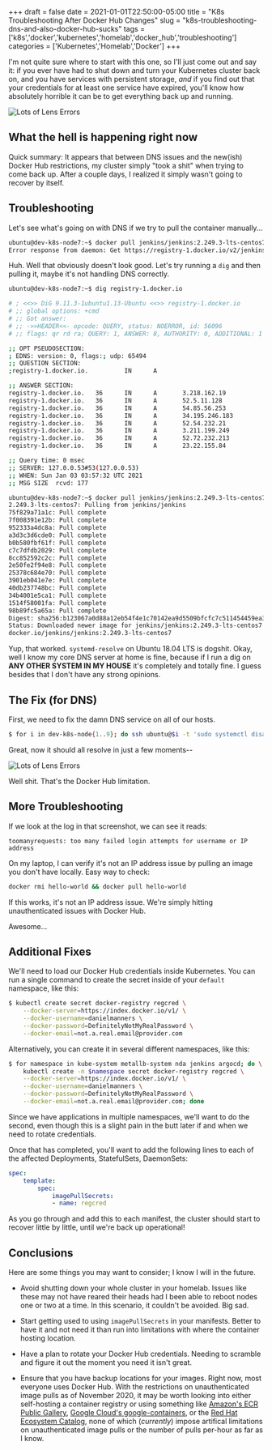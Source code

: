 +++ 
draft = false
date = 2021-01-01T22:50:00-05:00
title = "K8s Troubleshooting After Docker Hub Changes"
slug = "k8s-troubleshooting-dns-and-also-docker-hub-sucks" 
tags = ['k8s','docker','kubernetes','homelab','docker_hub','troubleshooting']
categories = ['Kubernetes','Homelab','Docker']
+++

I'm not quite sure where to start with this one, so I'll just come out and say it: if you ever have had to shut down and turn your Kubernetes cluster back on, and you have services with persistent storage, _and_ if you find out that your credentials for at least one service have expired, you'll know how absolutely horrible it can be to get everything back up and running.

![Lots of Lens Errors](/static/images/posts/troubleshooting-k8s/lens-oh-no.png)


## What the hell is happening right now

Quick summary: It appears that between DNS issues and the new(ish) Docker Hub restrictions, my cluster simply "took a shit" when trying to come back up. After a couple days, I realized it simply wasn't going to recover by itself.

## Troubleshooting

Let's see what's going on with DNS if we try to pull the container manually...

```bash
ubuntu@dev-k8s-node7:~$ docker pull jenkins/jenkins:2.249.3-lts-centos7
Error response from daemon: Get https://registry-1.docker.io/v2/jenkins/jenkins/manifests/2.249.3-lts-centos7: Get https://auth.docker.io/token?scope=repository%3Ajenkins%2Fjenkins%3Apull&service=registry.docker.io: dial tcp: lookup auth.docker.io: No address associated with hostname
```

Huh. Well that obviously doesn't look good. Let's try running a `dig` and then pulling it, maybe it's not handling DNS correctly.

```bash
ubuntu@dev-k8s-node7:~$ dig registry-1.docker.io

# ; <<>> DiG 9.11.3-1ubuntu1.13-Ubuntu <<>> registry-1.docker.io
# ;; global options: +cmd
# ;; Got answer:
# ;; ->>HEADER<<- opcode: QUERY, status: NOERROR, id: 56096
# ;; flags: qr rd ra; QUERY: 1, ANSWER: 8, AUTHORITY: 0, ADDITIONAL: 1

;; OPT PSEUDOSECTION:
; EDNS: version: 0, flags:; udp: 65494
;; QUESTION SECTION:
;registry-1.docker.io.          IN      A

;; ANSWER SECTION:
registry-1.docker.io.   36      IN      A       3.218.162.19
registry-1.docker.io.   36      IN      A       52.5.11.128
registry-1.docker.io.   36      IN      A       54.85.56.253
registry-1.docker.io.   36      IN      A       34.195.246.183
registry-1.docker.io.   36      IN      A       52.54.232.21
registry-1.docker.io.   36      IN      A       3.211.199.249
registry-1.docker.io.   36      IN      A       52.72.232.213
registry-1.docker.io.   36      IN      A       23.22.155.84

;; Query time: 0 msec
;; SERVER: 127.0.0.53#53(127.0.0.53)
;; WHEN: Sun Jan 03 03:57:32 UTC 2021
;; MSG SIZE  rcvd: 177

ubuntu@dev-k8s-node7:~$ docker pull jenkins/jenkins:2.249.3-lts-centos7
2.249.3-lts-centos7: Pulling from jenkins/jenkins
75f829a71a1c: Pull complete 
7f008391e12b: Pull complete 
952333a4dc8a: Pull complete 
a3d3c3d6cde0: Pull complete 
b0b580fbf61f: Pull complete 
c7c7dfdb2029: Pull complete 
8cc852592c2c: Pull complete 
2e50fe2f94e8: Pull complete 
25378c684e70: Pull complete 
3901eb041e7e: Pull complete 
40db237748bc: Pull complete 
34b4001e5ca1: Pull complete 
1514f58001fa: Pull complete 
98b89fc5a65a: Pull complete 
Digest: sha256:b123067a0d88a12eb54f4e1c70142ea9d5509bfcfc7c511454459ea33b89c03b
Status: Downloaded newer image for jenkins/jenkins:2.249.3-lts-centos7
docker.io/jenkins/jenkins:2.249.3-lts-centos7
```

Yup, that worked. `systemd-resolve` on Ubuntu 18.04 LTS is dogshit. Okay, well I know my core DNS server at home is fine, because if I run a dig on **ANY OTHER SYSTEM IN MY HOUSE** it's completely and totally fine. I guess besides that I don't have any strong opinions.

## The Fix (for DNS)

First, we need to fix the damn DNS service on all of our hosts.

```bash
$ for i in dev-k8s-node{1..9}; do ssh ubuntu@$i -t 'sudo systemctl disable systemd-resolved && sudo rm /etc/resolv.conf && sudo ln -s /run/systemd/resolve/resolv.conf /etc/resolv.conf'; done
```

Great, now it should all resolve in just a few moments--

![Lots of Lens Errors](/static/images/posts/troubleshooting-k8s/lens-more-errors.png)

Well shit. That's the Docker Hub limitation.

## More Troubleshooting

If we look at the log in that screenshot, we can see it reads:

`toomanyrequests: too many failed login attempts for username or IP address`

On my laptop, I can verify it's not an IP address issue by pulling an image you don't have locally. Easy way to check:

```bash
docker rmi hello-world && docker pull hello-world
```

If this works, it's not an IP address issue. We're simply hitting unauthenticated issues with Docker Hub.

Awesome...

## Additional Fixes

We'll need to load our Docker Hub credentials inside Kubernetes. You can run a single command to create the secret inside of your `default` namespace, like this:

```bash
$ kubectl create secret docker-registry regcred \
    --docker-server=https://index.docker.io/v1/ \
    --docker-username=danielmanners \
    --docker-password=DefinitelyNotMyRealPassword \
    --docker-email=not.a.real.email@provider.com
```

Alternatively, you can create it in several different namespaces, like this:

```bash
$ for namespace in kube-system metallb-system nda jenkins argocd; do \
    kubectl create -n $namespace secret docker-registry regcred \
    --docker-server=https://index.docker.io/v1/ \
    --docker-username=danielmanners \
    --docker-password=DefinitelyNotMyRealPassword \
    --docker-email=not.a.real.email@provider.com; done
```

Since we have applications in multiple namespaces, we'll want to do the second, even though this is a slight pain in the butt later if and when we need to rotate credentials.

Once that has completed, you'll want to add the following lines to each of the affected Deployments, StatefulSets, DaemonSets:

```yaml
spec:
    template:
        spec:
            imagePullSecrets:
            - name: regcred
```

As you go through and add this to each manifest, the cluster should start to recover little by little, until we're back up operational!

## Conclusions

Here are some things you may want to consider; I know I will in the future.

* Avoid shutting down your whole cluster in your homelab. Issues like these may not have reared their heads had I been able to reboot nodes one or two at a time. In this scenario, it couldn't be avoided. Big sad.

* Start getting used to using `imagePullSecrets` in your manifests. Better to have it and not need it than run into limitations with where the container hosting location.

* Have a plan to rotate your Docker Hub credentials. Needing to scramble and figure it out the moment you need it isn't great.

* Ensure that you have backup locations for your images. Right now, most everyone uses Docker Hub. With the restrictions on unauthenticated image pulls as of November 2020, it may be worth looking into either self-hosting a container registry or using something like [Amazon's ECR Public Gallery](https://gallery.ecr.aws/), [Google Cloud's google-containers](https://console.cloud.google.com/gcr/images/google-containers/GLOBAL?pli=1), or the [Red Hat Ecosystem Catalog](https://catalog.redhat.com/software/containers/explore), none of which (_currently_) impose artifical limitations on unauthenticated image pulls or the number of pulls per-hour as far as I know. 
